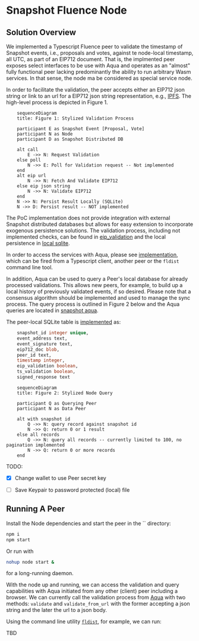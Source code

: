 # Snapshot Fluence Node

## Solution Overview

We implemented a Typescript Fluence peer to validate the timestamp of Snapshot events, i.e., proposals and votes, against te node-local timestamp, all UTC, as part of an EIP712 document. That is, the implmented peer exposes select interfaces to be use with Aqua and operates as an "almost" fully functional peer lacking predominantly the ability to run arbitrary Wasm services. In that sense, the node ma be considered as special service node.

In order to facilitate the validation, the peer accepts either an EIP712 json string or link to an url for a EIP712 json string representation, e.g., [IPFS](https://ipfs.fleek.co/ipfs/QmWGzSQFm57ohEq2ATw4UNHWmYU2HkMjtedcNLodYywpmS). The high-level process is depicted in Figure 1.

```mermaid
    sequenceDiagram
    title: Figure 1: Stylized Validation Process

    participant E as Snapshot Event [Proposal, Vote]    
    participant N as Node
    participant D as Snapshot Distributed DB

    alt call
        E ->> N: Request Validation
    else poll
        N ->> E: Poll for Validation request -- Not implemented
    end
    alt eip url
        N ->> N: Fetch And Validate EIP712
    else eip json string
        N ->> N: Validate EIP712
    end
    N ->> N: Persist Result Locally (SQLite)
    N ->> D: Persist result -- NOT implemented
```

The PoC implementation does not provide integration with external Snapshot distributed databases but allows for easy extension to incorporate exogenous persistence solutions. The validation process, including not implemented checks, can be found in [eip_validation](./src/eip_processor.ts) and the local persistence in [local sqlite](./src/local_db.ts).

In order to access the services with Aqua, please see [implementation](./aqua/snapshot.aqua), which can be fired from a Typescript client, another peer or the `fldist` command line tool. 

In addition, Aqua can be used to query a Peer's local database for already processed validations. This allows new peers, for example, to build up a local history of previously validated events, if so desired. Please note that a consensus algorithm should be implemented and used to manage the sync process. The query process is outlined in Figure 2 below and the Aqua queries are located in [snapshot aqua](./aqua/snapshot.aqua).

The peer-local SQLite table is [implemented](./src/local_db.ts) as:

```sql
    snapshot_id integer unique,
    event_address text,
    event_signature text,
    eip712_doc blob,
    peer_id text,
    timestamp integer,
    eip_validation boolean,
    ts_validation boolean,
    signed_response text
```


```mermaid
    sequenceDiagram
    title: Figure 2: Stylized Node Query

    participant Q as Querying Peer
    participant N as Data Peer

    alt with snapshot id
        Q ->> N: query record against snapshot id
        N ->> Q: return 0 or 1 result
    else all records
        Q ->> N: query all records -- currently limited to 100, no pagination implemented
        N ->> Q: return 0 or more records
    end
```

TODO:

- [x] Change wallet to use Peer secret key
- [ ] Save Keypair to password protected (local) file


## Running A Peer

Install the Node dependencies and start the peer in the `` directory:

```bash
npm i
npm start
```

Or run with

```bash
nohup node start &
```

for a long-running daemon.

With the node up and running, we can access the validation and query capabilities with Aqua initiated from any other (client) peer including a browser. We can currently call the validation process from [Aqua](./aqua/snapshot.aqua) with two methods: `validate` and `validate_from_url` with the former accepting a json string and the later the url to a json body.

Using the command line utility [`fldist`]("https://doc.fluence.dev/docs/knowledge_tools"), for example, we can run:

TBD
